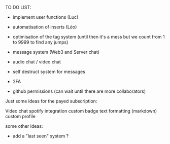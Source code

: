 TO DO LIST:
 
- implement user functions (Luc)
- automatisation of inserts (Léo)

- optimisation of the tag system (until then it's a mess but we count from 1 to 9999 to find any jumps)
- message system (Web3 and Server chat)
- audio chat / video chat
- self destruct system for messages
- 2FA
- github permissions (can wait until there are more collaborators)

Just some ideas for the payed subscription:

   Video chat
   spotify integration
   custom badge
   text formatting (markdown)
   custom profile

some other ideas:

- add a "last seen" system ?

